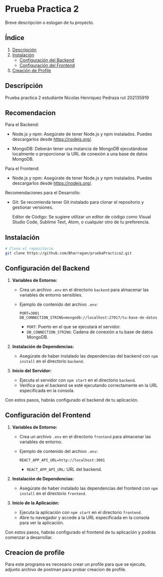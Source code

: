 # Prueba Practica 2

Breve descripción o eslogan de tu proyecto.

## Índice
1. [Descripción](#descripción)
2. [Instalación](#instalación)
   - [Configuración del Backend](#configuración-del-backend)
   - [Configuración del Frontend](#configuración-del-frontend)
3. [Creación de Profile](#creación-de-profile)


## Descripción

Prueba practica 2 estudiante Nicolas Henriquez Pedraza
rut 202135919
## Recomendacion
Para el Backend:

* Node.js y npm:
        Asegúrate de tener Node.js y npm instalados. Puedes descargarlos desde https://nodejs.org/.

* MongoDB:
        Deberán tener una instancia de MongoDB ejecutándose localmente o proporcionar la URL de conexión a una base de datos MongoDB.

Para el Frontend:

* Node.js y npm:
        Asegúrate de tener Node.js y npm instalados. Puedes descargarlos desde https://nodejs.org/.

Recomendaciones para el Desarrollo:

* Git:
        Se recomienda tener Git instalado para clonar el repositorio y gestionar versiones.

    Editor de Código:
        Se sugiere utilizar un editor de código como Visual Studio Code, Sublime Text, Atom, o cualquier otro de tu preferencia.
## Instalación


```bash
# Clona el repositorio
git clone https://github.com/Bharragan/pruebaPractica2.git
```

## Configuración del Backend


1. **Variables de Entorno:**
   - Crea un archivo `.env` en el directorio `backend` para almacenar las variables de entorno sensibles.
   - Ejemplo de contenido del archivo `.env`:

     ```plaintext
     PORT=3001
     DB_CONNECTION_STRING=mongodb://localhost:27017/tu-base-de-datos
     ```

     - `PORT`: Puerto en el que se ejecutará el servidor.
     - `DB_CONNECTION_STRING`: Cadena de conexión a tu base de datos MongoDB.

2. **Instalación de Dependencias:**
   - Asegúrate de haber instalado las dependencias del backend con `npm install` en el directorio `backend`.

3. **Inicio del Servidor:**
   - Ejecuta el servidor con `npm start` en el directorio `backend`.
   - Verifica que el backend se esté ejecutando correctamente en la URL especificada en la consola.

Con estos pasos, habrás configurado el backend de tu aplicación.
## Configuración del Frontend

1. **Variables de Entorno:**
   - Crea un archivo `.env` en el directorio `frontend` para almacenar las variables de entorno.
   - Ejemplo de contenido del archivo `.env`:

     ```plaintext
     REACT_APP_API_URL=http://localhost:3001
     ```

     - `REACT_APP_API_URL`: URL del backend.

2. **Instalación de Dependencias:**
   - Asegúrate de haber instalado las dependencias del frontend con `npm install` en el directorio `frontend`.

3. **Inicio de la Aplicación:**
   - Ejecuta la aplicación con `npm start` en el directorio `frontend`.
   - Abre tu navegador y accede a la URL especificada en la consola para ver la aplicación.

Con estos pasos, habrás configurado el frontend de tu aplicación y podrás comenzar a desarrollar.

## Creacion de profile
Para este programa es necesario crear un profile para que se ejecute, adjunto archivo de postman para probar creacion de profile.